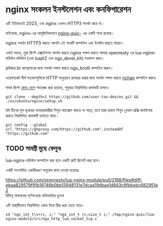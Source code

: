 # nginx সংকলন ইনস্টলেশন এবং কনফিগারেশন

এটি ইতিমধ্যেই 2023, এবং nginx এখনও HTTP3 সমর্থন করে না।

যাইহোক, nginx-এর আনুষ্ঠানিকভাবে [nginx-quic-](https://quic.nginx.org) এর একটি শাখা রয়েছে।

nginx সমর্থন HTTP3 করতে আপনি এই শাখাটি কম্পাইল এবং ইনস্টল করতে পারেন।

একই সময়ে, লুয়া স্ক্রিপ্ট এক্সটেনশন সমর্থন করতে nginx সক্ষম করতে আমরা openresty এর lua-nginx-মডিউল মডিউল (এবং luajit2 এবং ngx_devel_kit) সংকলন করব।

ব্রাউজার br কম্প্রেশনের জন্য সমর্থন সক্ষম করতে ngx_brotli কম্পাইল করুন।

ওয়েবসকেট দীর্ঘ সংযোগগুলিকে HTTP অনুরোধে রূপান্তর করার জন্য সমর্থন সক্ষম করতে [nchan](https://github.com/slact/nchan) কম্পাইল করুন৷

সমস্ত স্ক্রিপ্ট [কোড বেসে](https://github.com/user-tax-dev/os) প্যাকেজ করা হয়েছে, শুধুমাত্র নিম্নলিখিত কমান্ডটি চালান।

```
git clone --depth=1 https://github.com/user-tax-dev/os.git && ./os/ubuntu/nginx/setup.sh
```

যদি চীনের মূল ভূখণ্ডের ব্যবহারকারীরা গিথুব অ্যাক্সেস করতে না পারে, তবে তারা প্রথমে গিথুব গ্লোবাল প্রক্সি কনফিগার করতে নিম্নলিখিত কমান্ডটি চালাতে পারে।

```
git config --global url."https://ghproxy.com/https://github.com".insteadOf "https://github.com"
```

## TODO সামগ্রী মুছে ফেলুন৷

lua-nginx-মডিউল কম্পাইল করা হলে একটি ত্রুটি রিপোর্ট করা হবে।

একটি সংশোধিত একত্রীকরণ অনুরোধ জমা দেওয়া হয়েছে৷

https://github.com/openresty/lua-nginx-module/pull/2168/files#diff-ebaa829579f91b18746b0bb13948131e7dcaa19dbae1d843c6fbbebc682951a2<br>বিভিন্ন স্বাক্ষরতার পূর্ণসংখ্যার অভিব্যক্তির তুলনা

এটি অস্থায়ীভাবে নিম্নলিখিত কোড দিয়ে ঠিক করা যেতে পারে।

```
sd "ngx_int_t\s+rc, i;" "ngx_int_t rc;size_t i;" /tmp/nginx-quic/lua-nginx-module/src/ngx_http_lua_socket_tcp.c
```